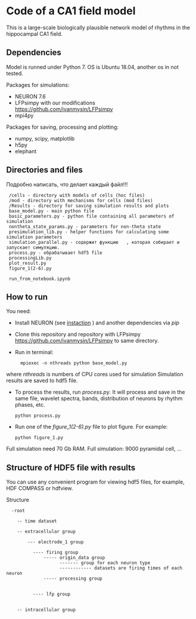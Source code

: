 Code of a CA1 field model
=========================

This is a large-scale biologically plausible network model of rhythms in the hippocampal CA1 field.

Dependencies
-----------------------------------
Model is runned under Python 7. OS is Ubuntu 18.04, another os in not tested.

Packages for simulations:
* NEURON 7.6
* LFPsimpy with our modifications <https://github.com/ivanmysin/LFPsimpy>
* mpi4py

Packages for saving, processing and plotting:
* numpy, scipy, matplotlib
* h5py
* elephant


Directories and files
-----------------------------------
Подробно написать, что делает каждый файл!!!

     /cells - directory with models of cells (hoc files)
     /mod - directory with mechanisms for cells (mod files)
     /Results - directory for saving simulation results and plots
     base_model.py - main python file
     basic_parameters.py - python file containing all parameters of simulation
     nontheta_state_params.py - parameters for non-theta state
     presimulation_lib.py - helper functions for calculating some simulation parameters
     simulation_parallel.py - содержит функцию   , которая собирает и запускает симуляцию.
     process.py - обрабатывает hdf5 file
     processingLib.py
     plot_result.py
     figure_1(2-6).py
     
     run_from_notebook.ipynb
     



How to run
-----------------------------------
You need:
* Install NEURON (see [instaction](https://www.neuron.yale.edu/neuron/download/compile_linux) )
  and another dependencies via *pip*
* Clone this repository and repository with LFPsimpy <https://github.com/ivanmysin/LFPsimpy> to same directory.
* Run in terminal:
  
        mpiexec -n nthreads python base_model.py
  
where *nthreads* is numbers of CPU cores used for simulation
Simulation results are saved to hdf5 file.
* To process the results, run *process.py*.  It will process and save
in the same file, wavelet spectra, bands, distribution of neurons by rhythm phases, etc.
  
      python process.py

* Run one of the *figure_1(2-6).py* file to plot figure. For example:

      python figure_1.py

Full simulation need 70 Gb RAM.
Full simulation: 9000 pyramidal cell, ...  

Structure of HDF5 file with results
-----------------------------------
You can use any convenient program for viewing hdf5 files,
for example, HDF COMPASS or hdfview.

Structure

      -root

        -- time dataset
  
        -- extracellular group

            --- electrode_1 group

              ---- firing group
                  ----- origin_data group
                        ------- group for each neuron type
                        ------------ datasets are firing times of each neuron
                  ----- processing group
              

              ---- lfp group

   
        -- intracellular group